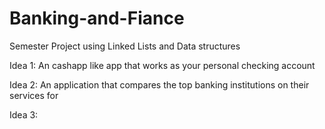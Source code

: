 # Banking-and-Fiance
Semester Project using Linked Lists and Data structures

Idea 1: An cashapp like app that works as your personal checking account

Idea 2: An application that compares the top banking institutions on their services for 

Idea 3: 
